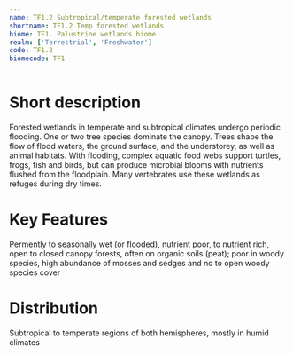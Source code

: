 ```yaml
---
name: TF1.2 Subtropical/temperate forested wetlands
shortname: TF1.2 Temp forested wetlands
biome: TF1. Palustrine wetlands biome
realm: ['Terrestrial', 'Freshwater']
code: TF1.2
biomecode: TF1
---
```

# Short description

Forested wetlands in temperate and subtropical climates undergo periodic flooding. One or two tree species dominate the canopy. Trees shape the flow of flood waters, the ground surface, and the understorey, as well as animal habitats. With flooding, complex aquatic food webs support turtles, frogs, fish and birds, but can produce microbial blooms with nutrients flushed from the floodplain. Many vertebrates use these wetlands as refuges during dry times.

# Key Features

Permently to seasonally wet (or flooded), nutrient poor, to nutrient rich, open to closed canopy forests, often on organic soils (peat); poor in woody species, high abundance of mosses and sedges and no to open woody species cover

# Distribution

Subtropical to temperate regions of both hemispheres, mostly in humid climates
